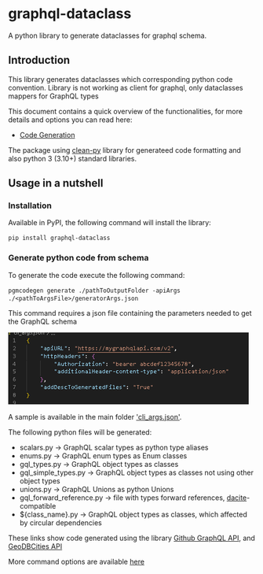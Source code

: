 # graphql-dataclass

A python library to generate dataclasses for graphql schema.

## Introduction

This library generates dataclasses which corresponding python code convention. Library is not working as client for graphql, only dataclasses mappers for GraphQL types

This document contains a quick overview of the functionalities, for more details and options you can read here:

* [Code Generation](https://github.com/nikikuzi/graphql-dataclass/blob/develop/codegen/README.MD)

The package using [clean-py](https://github.com/samhardyhey/clean-py) library for generateed code formatting and also python 3 (3.10+) standard libraries.


## Usage in a nutshell

### Installation

Available in PyPI, the following command will install the library:

```
pip install graphql-dataclass
```


### Generate python code from schema

To generate the code execute the following command:

```
pgmcodegen generate ./pathToOutputFolder -apiArgs ./<pathToArgsFile>/generatorArgs.json
```

This command requires a json file containing the parameters needed to get the GraphQL schema

![image](https://github.com/nikikuzi/graphql-dataclass/blob/develop/docs/cli_args_nutshell.png)

A sample is available in the main folder ['cli_args.json'](https://github.com/nikikuzi/graphql-dataclass/blob/develop/cli_args.json).

The following python files will be generated:

* scalars.py -> GraphQL scalar types as python type aliases
* enums.py -> GraphQL enum types as Enum classes
* gql_types.py -> GraphQL object types as classes
* gql_simple_types.py -> GraphQL object types as classes not using other object types
* unions.py -> GraphQL Unions as python Unions
* gql_forward_reference.py -> file with types forward references, [dacite](https://github.com/konradhalas/dacite)-compatible
* ${class_name}.py -> GraphQL object types as classes, which affected by circular dependencies

These links show code generated using the library [Github GraphQL API](https://github.com/nikikuzi/graphql-dataclass/blob/develop/tests/output/github), and [GeoDBCities API](https://github.com/nikikuzi/graphql-dataclass/blob/develop/tests/output/gdbc)

More command options are available [here](https://github.com/nikikuzi/graphql-dataclass/blob/develop/codegen/README.MD#usage-via-command-line)
